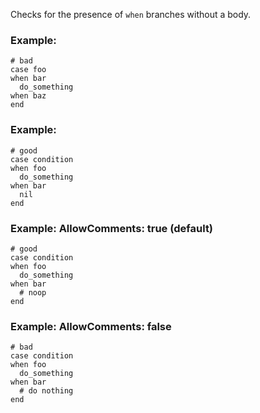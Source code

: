 Checks for the presence of `when` branches without a body.

### Example:

    # bad
    case foo
    when bar
      do_something
    when baz
    end

### Example:

    # good
    case condition
    when foo
      do_something
    when bar
      nil
    end

### Example: AllowComments: true (default)

    # good
    case condition
    when foo
      do_something
    when bar
      # noop
    end

### Example: AllowComments: false

    # bad
    case condition
    when foo
      do_something
    when bar
      # do nothing
    end
